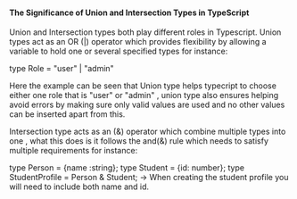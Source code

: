 #### The Significance of Union and Intersection Types in TypeScript

Union and Intersection types both play different roles in Typescript. Union types act as an OR (|) operator which provides flexibility by allowing a variable to hold one or several specified types for instance: 

type Role = "user" | "admin" 

Here the example can be seen that Union type helps typecript to choose either one role that is "user" or "admin" , union type also ensures helping avoid errors by making sure only valid values are used and no other values can be inserted apart from this. 


Intersection type acts as an (&) operator which combine multiple types into one , what this does is it follows the and(&) rule which needs to satisfy multiple requirements for instance: 

type Person = {name :string};
type Student = {id: number};
type StudentProfile = Person & Student; -> When creating the student profile you will need to include both name and id. 




